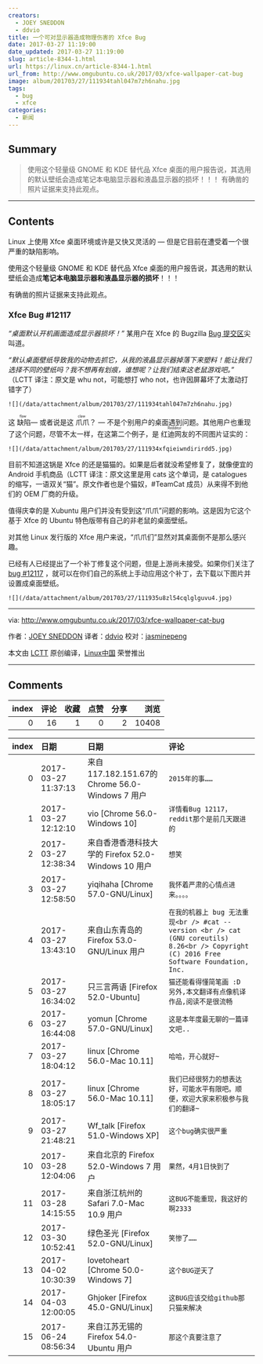 ```yaml
---
creators:
  - JOEY SNEDDON
  - ddvio
title: 一个可对显示器造成物理伤害的 Xfce Bug
date: 2017-03-27 11:19:00
date_updated: 2017-03-27 11:19:00
slug: article-8344-1.html
url: https://linux.cn/article-8344-1.html
url_from: http://www.omgubuntu.co.uk/2017/03/xfce-wallpaper-cat-bug
image: album/201703/27/111934tahl047m7zh6nahu.jpg
tags:
  - bug
  - xfce
categories:
  - 新闻
---
```


## Summary

> 使用这个轻量级 GNOME 和 KDE 替代品 Xfce 桌面的用户报告说，其选用的默认壁纸会造成笔记本电脑显示器和液晶显示器的损坏！！！
> 有确凿的照片证据来支持此观点。

***

<!-- more -->

## Contents

Linux 上使用 Xfce 桌面环境或许是又快又灵活的 — 但是它目前在遭受着一个很严重的缺陷影响。

使用这个轻量级 GNOME 和 KDE 替代品 Xfce 桌面的用户报告说，其选用的默认壁纸会造成**笔记本电脑显示器和液晶显示器的损坏**！！！

有确凿的照片证据来支持此观点。

### Xfce Bug #12117

*“桌面默认开机画面造成显示器损坏！”* 某用户在 Xfce 的 Bugzilla [Bug 提交区](https://bugzilla.xfce.org/show_bug.cgi?id=12117)尖叫道。

*“默认桌面壁纸导致我的动物去抓它，从我的液晶显示器掉落下来塑料！能让我们选择不同的壁纸吗？我不想再有划痕，谁想呢？让我们结束这老鼠游戏吧。”* （LCTT 译注：原文是 whu not，可能想打 who not，也许因屏幕坏了太激动打错字了）

`![](/data/attachment/album/201703/27/111934tahl047m7zh6nahu.jpg)`

这<ruby> 缺陷 <rp>  （ </rp> <rt>  flaw </rt> <rp>  ） </rp></ruby> — 或者说是这<ruby> 爪爪 <rp>  （ </rp> <rt>  claw </rt> <rp>  ） </rp></ruby>？ — 不是个别用户的桌面遇到问题。其他用户也重现了这个问题，尽管不太一样，在这第二个例子，是 <ruby> 红迪网友 <rt>  Redditor </rt></ruby> 的不同图片证实的：

`![](/data/attachment/album/201703/27/111934xfqieiwndirirdd5.jpg)`

目前不知道这锅是 Xfce 的还是猫猫的。如果是后者就没希望修复了，就像便宜的 Android 手机商品（LCTT 译注：原文这里是用 cats 这个单词，是 catalogues 的缩写，一语双关“猫”。原文作者也是个猫奴，#TeamCat 成员）从来得不到他们的 OEM 厂商的升级。

值得庆幸的是 Xubuntu 用户们并没有受到这“爪爪”问题的影响。这是因为它这个基于 Xfce 的 Ubuntu 特色版带有自己的非老鼠的桌面壁纸。

对其他 Linux 发行版的 Xfce 用户来说，“爪爪们”显然对其桌面倒不是那么感兴趣。

已经有人已经提出了一个补丁修复这个问题，但是上游尚未接受。如果你们关注了 [bug #12117](https://bugzilla.xfce.org/show_bug.cgi?id=12117) ，就可以在你们自己的系统上手动应用这个补丁，去下载以下图片并设置成桌面壁纸。

`![](/data/attachment/album/201703/27/111935u8zl54cqlglguvu4.jpg)`

---

via: <http://www.omgubuntu.co.uk/2017/03/xfce-wallpaper-cat-bug>

作者：[JOEY SNEDDON](https://plus.google.com/117485690627814051450/?rel=author) 译者：[ddvio](https://github.com/ddvio) 校对：[jasminepeng](https://github.com/jasminepeng)

本文由 [LCTT](https://github.com/LCTT/TranslateProject) 原创编译，[Linux中国](https://linux.cn/) 荣誉推出

***

## Comments


|   index |   评论 |   收藏 |   点赞 |   分享 |   浏览 |
|--------:|-------:|-------:|-------:|-------:|-------:|
|       0 |     16 |      1 |      0 |      2 |  10408 |

|   index | 日期                | 日期                                                | 评论                                                                                                                                     |
|--------:|:--------------------|:----------------------------------------------------|:-----------------------------------------------------------------------------------------------------------------------------------------|
|       0 | 2017-03-27 11:37:13 | 来自117.182.151.67的 Chrome 56.0-Windows 7 用户     | `2015年的事……`                                                                                                                           |
|       1 | 2017-03-27 12:12:10 | vio [Chrome 56.0-Windows 10]                        | `详情看Bug 12117，reddit那个是前几天跟进的`                                                                                              |
|       2 | 2017-03-27 12:38:34 | 来自香港香港科技大学的 Firefox 52.0-Windows 10 用户 | `想笑`                                                                                                                                   |
|       3 | 2017-03-27 12:58:50 | yiqihaha [Chrome 57.0-GNU/Linux]                    | `我怀着严肃的心情点进来。。。。`                                                                                                         |
|       4 | 2017-03-27 13:43:10 | 来自山东青岛的 Firefox 53.0-GNU/Linux 用户          | `在我的机器上 bug 无法重现<br /> #cat --version <br /> cat (GNU coreutils) 8.26<br /> Copyright (C) 2016 Free Software Foundation, Inc.` |
|       5 | 2017-03-27 16:34:02 | 只三言两语 [Firefox 52.0-Ubuntu]                    | `猫还能看得懂简笔画 :D 另外,本文翻译有点像机译作品,阅读不是很流畅`                                                                       |
|       6 | 2017-03-27 16:44:08 | yomun [Chrome 57.0-GNU/Linux]                       | `这是本年度最无聊的一篇译文吧..`                                                                                                         |
|       7 | 2017-03-27 18:04:12 | linux [Chrome 56.0-Mac 10.11]                       | `哈哈，开心就好~`                                                                                                                        |
|       8 | 2017-03-27 18:05:17 | linux [Chrome 56.0-Mac 10.11]                       | `我们已经很努力的想表达好，可能水平有限吧。顺便，欢迎大家来积极参与我们的翻译~`                                                          |
|       9 | 2017-03-27 21:48:21 | Wf_talk [Firefox 51.0-Windows XP]                   | `这个bug确实很严重`                                                                                                                      |
|      10 | 2017-03-28 12:04:06 | 来自北京的 Firefox 52.0-Windows 7 用户              | `果然，4月1日快到了`                                                                                                                     |
|      11 | 2017-03-28 14:15:55 | 来自浙江杭州的 Safari 7.0-Mac 10.9 用户             | `这BUG不能重现，我这好的啊2333`                                                                                                          |
|      12 | 2017-03-30 10:52:41 | 绿色圣光 [Firefox 52.0-GNU/Linux]                   | `笑惨了……`                                                                                                                               |
|      13 | 2017-04-02 10:30:39 | lovetoheart [Chrome 50.0-Windows 7]                 | `这个BUG逆天了`                                                                                                                          |
|      14 | 2017-04-03 12:00:05 | Ghjoker [Firefox 45.0-GNU/Linux]                    | `这BUG应该交给github那只猫来解决`                                                                                                        |
|      15 | 2017-06-24 08:56:34 | 来自江苏无锡的 Firefox 54.0-Ubuntu 用户             | `那这个真要注意了`                                                                                                                       |

